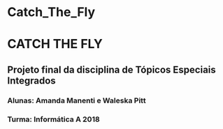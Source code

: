 # Catch_The_Fly
# CATCH THE FLY
## Projeto final da disciplina  de Tópicos Especiais Integrados
### Alunas: Amanda Manenti e Waleska Pitt
### Turma: Informática A 2018
